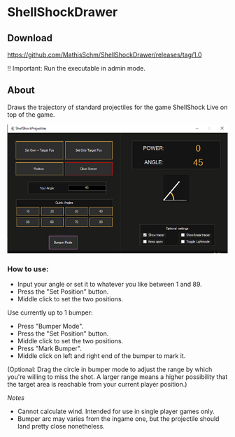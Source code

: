 # ShellShockDrawer
## Download
https://github.com/MathisSchm/ShellShockDrawer/releases/tag/1.0

!! Important: Run the executable in admin mode. 

## About 
Draws the trajectory of standard projectiles for the game ShellShock Live on top of the game. 

![Here is how the application looks.](https://github.com/MathisSchm/ShellShockDrawer/blob/master/ShellShockProjectileMotion/formWindowPreview.png)

### How to use: 
- Input your angle or set it to whatever you like between 1 and 89. 
- Press the "Set Position" button. 
- Middle click to set the two positions.

Use currently up to 1 bumper: 
- Press "Bumper Mode". 
- Press the "Set Position" button.
- Middle click to set the two positions. 
- Press "Mark Bumper". 
- Middle click on left and right end of the bumper to mark it. 

(Optional: Drag the circle in bumper mode to adjust the range by which you're willing to miss the shot. A larger range means a higher possibility that the target area is reachable from your current player position.)

_Notes_
* Cannot calculate wind. Intended for use in single player games only. 
* Bumper arc may varies from the ingame one, but the projectile should land pretty close nonetheless. 
